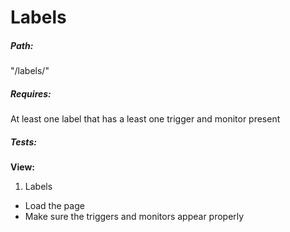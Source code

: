 # Labels

##### Path:
"/labels/<id>"

##### Requires:
At least one label that has a least one trigger and monitor present

##### Tests:
**View:**

1. Labels
  * Load the page
  * Make sure the triggers and monitors appear properly
